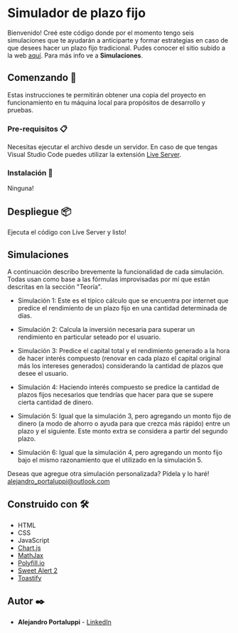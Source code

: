 # Simulador de plazo fijo

Bienvenido! Creé este código donde por el momento tengo seis simulaciones que te ayudarán a anticiparte y formar estrategias en caso de que desees hacer un plazo fijo tradicional. Pudes conocer el sitio subido a la web [aquí](https://simuladorplazofijo.netlify.app/). Para más info ve a **Simulaciones**.

## Comenzando 🚀

Estas instrucciones te permitirán obtener una copia del proyecto en funcionamiento en tu máquina local para propósitos de desarrollo y pruebas.

### Pre-requisitos 📋

Necesitas ejecutar el archivo desde un servidor. En caso de que tengas Visual Studio Code puedes utilizar la extensión [Live Server](https://marketplace.visualstudio.com/items?itemName=ritwickdey.LiveServer).

### Instalación 🔧

Ninguna!

## Despliegue 📦

Ejecuta el código con Live Server y listo!

## Simulaciones

A continuación describo brevemente la funcionalidad de cada simulación. Todas usan como base a las fórmulas improvisadas por mí que están descritas en la sección "Teoría".

* Simulación 1: Este es el típico cálculo que se encuentra por internet que predice el rendimiento de un plazo fijo en una cantidad determinada de días.

* Simulación 2: Calcula la inversión necesaria para superar un rendimiento en particular seteado por el usuario.

* Simulación 3: Predice el capital total y el rendimiento generado a la hora de hacer interés compuesto (renovar en cada plazo el capital original más los intereses generados) considerando la cantidad de plazos que desee el usuario.

* Simulación 4: Haciendo interés compuesto se predice la cantidad de plazos fijos necesarios que tendrías que hacer para que se supere cierta cantidad de dinero.

* Simulación 5: Igual que la simulación 3, pero agregando un monto fijo de dinero (a modo de ahorro o ayuda para que crezca más rápido) entre un plazo y el siguiente. Este monto extra se considera a partir del segundo plazo.

* Simulación 6: Igual que la simulación 4, pero agregando un monto fijo bajo el mismo razonamiento que el utilizado en la simulación 5.

Deseas que agregue otra simulación personalizada? Pídela y lo haré! alejandro_portaluppi@outlook.com

## Construido con 🛠️

* HTML
* CSS
* JavaScript
* [Chart.js](https://www.chartjs.org/)
* [MathJax](https://www.mathjax.org/)
* [Polyfill.io](https://polyfill.io/v3/)
* [Sweet Alert 2](https://sweetalert2.github.io/)
* [Toastify](https://apvarun.github.io/toastify-js/)
## Autor ✒️

* **Alejandro Portaluppi** - [LinkedIn](https://www.linkedin.com/in/alejandro-portaluppi/)
